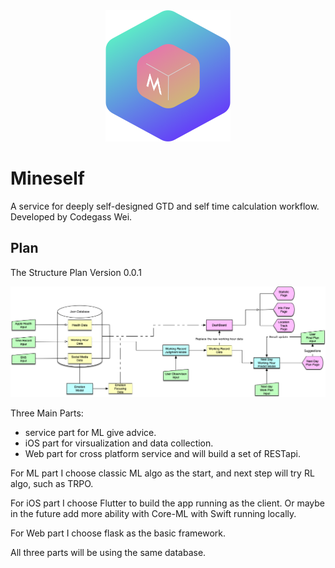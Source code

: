 <div align=center><img width="200" height="210" src="./Pics/mineself.png"/></div>

# Mineself

A service for deeply self-designed GTD and self time calculation workflow. Developed by Codegass Wei.

## Plan
The Structure Plan Version 0.0.1

![Mineself Service Plan](./Pics/Mineself_Design.png)

Three Main Parts:
* service part for ML give advice.
* iOS part for virsualization and data collection.
* Web part for cross platform service and will build a set of RESTapi.

For ML part I choose classic ML algo as the start, and next step will try RL algo, such as TRPO.

For iOS part I choose Flutter to build the app running as the client. Or maybe in the future add more ability with Core-ML with Swift running locally.

For Web part I choose flask as the basic framework.

All three parts will be using the same database.